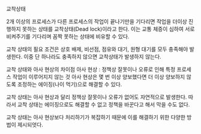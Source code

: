 교착상태

2개 이상의 프로세스가 다른 프로세스의 작업이 끝나기만을 기다리면 작업을 더이상 진행하지 못하는 상태를 교착상태(Dead lock)이라고 한다. 이는 교통 체증이 심하여 서로 비켜주기를 기다리며 꼼짝 못하는 상태에 비유할 수 있다. 

교착 상태의 필요 조건은 상호 배제, 비선점, 점유와 대기, 원형 대기를 모두 충족해야 발생한다. 이중 단 하나라도 충족하지 않으면 교착상태가 발생하지 않는다.

교착 상태와 아사 현상의 차이점
아사 현상 : 정책상 잘못이나 오류로 인해 특정 프로세스 작업이 이루어지지 않는 것
아사 현상은 몇 번 이상 양보했다면 더 이상 양보하지 않도록 조정하는 에이징(나이 먹기)으로 해결할 수 있다.

교착 상태는 아사 현상과 달리 정책상 잘못이나 오류가 없어도 자연적으로 발생한다. 따라서 교착 상태는 에이징으로도 해결할 수 없고 정책을 바꾼다고 해서 막을 수도 없다. 

교착 상태는 아사 현상보다 처리하기가 복잡하기 때문에 이를 해결하기 위한 다양한 방법이 제시되엇다.